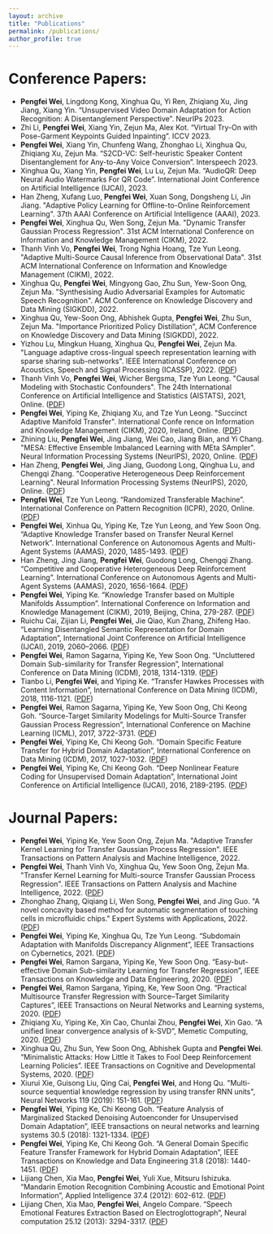 ```yaml
---
layout: archive
title: "Publications"
permalink: /publications/
author_profile: true
---
```

Conference Papers:
======
- **Pengfei Wei**, Lingdong Kong, Xinghua Qu, Yi Ren, Zhiqiang Xu, Jing Jiang, Xiang Yin. “Unsupervised Video Domain Adaptation for Action Recognition: A Disentanglement Perspective”. NeurIPs 2023.
- Zhi Li, **Pengfei Wei**, Xiang Yin, Zejun Ma, Alex Kot. “Virtual Try-On with Pose-Garment Keypoints Guided Inpainting”. ICCV 2023.
- **Pengfei Wei**, Xiang Yin, Chunfeng Wang, Zhonghao Li, Xinghua Qu, Zhiqiang Xu, Zejun Ma. “S2CD-VC: Self-heuristic Speaker Content Disentanglement for Any-to-Any Voice Conversion”. Interspeech 2023.
- Xinghua Qu, Xiang Yin, **Pengfei Wei**, Lu Lu, Zejun Ma.  “AudioQR: Deep Neural Audio Watermarks For QR Code”. International Joint Conference on Artificial Intelligence (IJCAI), 2023.
- Han Zheng, Xufang Luo, **Pengfei Wei**, Xuan Song, Dongsheng Li, Jin Jiang. "Adaptive Policy Learning for Offline-to-Online Reinforcement Learning". 37th AAAI Conference on Artificial Intelligence (AAAI), 2023. 
- **Pengfei Wei**, Xinghua Qu, Wen Song, Zejun Ma. "Dynamic Transfer Gaussian Process Regression". 31st ACM International Conference on Information and Knowledge Management (CIKM), 2022. 
- Thanh Vinh Vo, **Pengfei Wei**, Trong Nghia Hoang, Tze Yun Leong. "Adaptive Multi-Source Causal Inference from Observational Data". 31st ACM International Conference on Information and Knowledge Management (CIKM), 2022. 
- Xinghua Qu, **Pengfei Wei**, Mingyong Gao, Zhu Sun, Yew-Soon Ong, Zejun Ma. "Synthesising Audio Adversarial Examples for Automatic Speech Recognition". ACM Conference on Knowledge Discovery and Data Mining (SIGKDD), 2022. 
- Xinghua Qu, Yew-Soon Ong, Abhishek Gupta, **Pengfei Wei**, Zhu Sun, Zejun Ma. "Importance Prioritized Policy Distillation", ACM Conference on Knowledge Discovery and Data Mining (SIGKDD), 2022. 
- Yizhou Lu, Mingkun Huang, Xinghua Qu, **Pengfei Wei**, Zejun Ma. "Language adaptive cross-lingual speech representation learning with sparse sharing sub-networks". IEEE International Conference on Acoustics, Speech and Signal Processing (ICASSP), 2022. ([PDF](https://arxiv.org/pdf/2203.04583.pdf))
- Thanh Vinh Vo, **Pengfei Wei**, Wicher Bergsma, Tze Yun Leong. "Causal Modeling with Stochastic Confounders". The 24th International Conference on Artificial Intelligence and Statistics (AISTATS), 2021, Online. ([PDF](https://arxiv.org/pdf/2004.11497.pdf))
- **Pengfei Wei**, Yiping Ke, Zhiqiang Xu, and Tze Yun Leong. "Succinct Adaptive Manifold Transfer". International Confe rence on Information and Knowledge Management (CIKM), 2020, Ireland, Online. ([PDF](https://dl.acm.org/doi/pdf/10.1145/3340531.3411921))
- Zhining Liu, **Pengfei Wei**, Jing Jiang, Wei Cao, Jiang Bian, and Yi Chang. "MESA: Effective Ensemble Imbalanced Learning with MEta SAmpler". Neural Information Processing Systems (NeurIPS), 2020, Online. ([PDF](https://arxiv.org/pdf/2010.08830.pdf))
- Han Zheng, **Pengfei Wei**, Jing Jiang, Guodong Long, Qinghua Lu, and Chengqi Zhang. "Cooperative Heterogeneous Deep Reinforcement Learning". Neural Information Processing Systems (NeurIPS), 2020, Online. ([PDF](https://arxiv.org/pdf/2011.00791.pdf))
- **Pengfei Wei**, Tze Yun Leong. “Randomized Transferable Machine”. International Conference on Pattern Recognition (ICPR), 2020, Online. ([PDF](https://arxiv.org/pdf/2011.13629.pdf))
-	**Pengfei Wei**, Xinhua Qu, Yiping Ke, Tze Yun Leong, and Yew Soon Ong. “Adaptive Knowledge Transfer based on Transfer Neural Kernel Network”. International Conference on Autonomous Agents and Multi-Agent Systems (AAMAS), 2020, 1485-1493. ([PDF](https://dl.acm.org/doi/pdf/10.5555/3398761.3398932))
-	Han Zheng, Jing Jiang, **Pengfei Wei**, Guodong Long, Chengqi Zhang. “Competitive and Cooperative Heterogeneous Deep Reinforcement Learning”. International Conference on Autonomous Agents and Multi-Agent Systems (AAMAS), 2020, 1656-1664. ([PDF](https://dl.acm.org/doi/pdf/10.5555/3398761.3398951))
-	**Pengfei Wei**, Yiping Ke. “Knowledge Transfer based on Multiple Manifolds Assumption”. International Conference on Information and Knowledge Management (CIKM), 2019, Beijing, China, 279-287. ([PDF](https://dl.acm.org/doi/pdf/10.1145/3357384.3357953))
-	Ruichu Cai, Zijian Li, **Pengfei Wei**, Jie Qiao, Kun Zhang, Zhifeng Hao. “Learning Disentangled Semantic Representation for Domain Adaptation”, International Joint Conference on Artificial Intelligence (IJCAI), 2019, 2060–2066. ([PDF](https://www.ijcai.org/Proceedings/2019/0285.pdf))
-	**Pengfei Wei**, Ramon Sagarna, Yiping Ke, Yew Soon Ong. “Uncluttered Domain Sub-similarity for Transfer Regression”, International Conference on Data Mining (ICDM), 2018, 1314-1319. ([PDF](https://ieeexplore.ieee.org/document/8594987))
-	Tianbo Li, **Pengfei Wei**, and Yiping Ke. “Transfer Hawkes Processes with Content Information”, International Conference on Data Mining (ICDM), 2018, 1116-1121. ([PDF](https://ieeexplore.ieee.org/document/8594954))
-	**Pengfei Wei**, Ramon Sagarna, Yiping Ke, Yew Soon Ong, Chi Keong Goh. “Source-Target Similarity Modelings for Multi-Source Transfer Gaussian Process Regression”, International Conference on Machine Learning (ICML), 2017, 3722-3731. ([PDF](http://proceedings.mlr.press/v70/wei17a/wei17a.pdf))
-	**Pengfei Wei**, Yiping Ke, Chi Keong Goh. “Domain Specific Feature Transfer for Hybrid Domain Adaptation”, International Conference on Data Mining (ICDM), 2017, 1027-1032. ([PDF](https://ieeexplore.ieee.org/document/8432087))
-	**Pengfei Wei**, Yiping Ke, Chi Keong Goh. “Deep Nonlinear Feature Coding for Unsupervised Domain Adaptation”, International Joint Conference on Artificial Intelligence (IJCAI), 2016, 2189-2195. ([PDF](https://www.ijcai.org/Proceedings/16/Papers/312.pdf))


Journal Papers:
======
- **Pengfei Wei**, Yiping Ke, Yew Soon Ong, Zejun Ma. "Adaptive Transfer Kernel Learning for Transfer Gaussian Process Regression". IEEE Transactions on Pattern Analysis and Machine Intelligence, 2022.
- **Pengfei Wei**, Thanh Vinh Vo, Xinghua Qu, Yew Soon Ong, Zejun Ma. "Transfer Kernel Learning for Multi-source Transfer Gaussian Process Regression". IEEE Transactions on Pattern Analysis and Machine Intelligence, 2022. ([PDF](https://ieeexplore.ieee.org/document/9802749))
- Zhonghao Zhang, Qiqiang Li, Wen Song, **Pengfei Wei**, and Jing Guo. "A novel concavity based method for automatic segmentation of touching cells in microfluidic chips." Expert Systems with Applications, 2022. ([PDF](https://www.sciencedirect.com/science/article/abs/pii/S0957417422007692))
-	**Pengfei Wei**, Yiping Ke, Xinghua Qu, Tze Yun Leong. “Subdomain Adaptation with Manifolds Discrepancy Alignment”, IEEE Transactions on Cybernetics, 2021. ([PDF](https://arxiv.org/pdf/2005.03229.pdf))
-	**Pengfei Wei**, Ramon Sargana, Yiping Ke, Yew Soon Ong. “Easy-but-effective Domain Sub-similarity Learning for Transfer Regression”, IEEE Transactions on Knowledge and Data Engineering, 2020. ([PDF](https://www.computer.org/csdl/journal/tk/5555/01/09266749/1oZxqu9nYcg))
-	**Pengfei Wei**, Ramon Sargana, Yiping, Ke, Yew Soon Ong. “Practical Multisource Transfer Regression with Source–Target Similarity Captures”, IEEE Transactions on Neural Networks and Learning systems, 2020. ([PDF](https://ieeexplore.ieee.org/document/9165968))
-	Zhiqiang Xu, Yiping Ke, Xin Cao, Chunlai Zhou, **Pengfei Wei**, Xin Gao. “A unified linear convergence analysis of k-SVD”, Memetic Computing, 2020. ([PDF](https://link.springer.com/article/10.1007%2Fs12293-020-00315-4))
-	Xinghua Qu, Zhu Sun, Yew Soon Ong, Abhishek Gupta and **Pengfei Wei**. “Minimalistic Attacks: How Little it Takes to Fool Deep Reinforcement Learning Policies”. IEEE Transactions on Cognitive and Developmental Systems, 2020. ([PDF](https://arxiv.org/pdf/1911.03849.pdf))
-	Xiurui Xie, Guisong Liu, Qing Cai, **Pengfei Wei**, and Hong Qu. "Multi-source sequential knowledge regression by using transfer RNN units", Neural Networks 119 (2019): 151-161. ([PDF](https://www.sciencedirect.com/science/article/abs/pii/S0893608019302217))
-	**Pengfei Wei**, Yiping Ke, Chi Keong Goh. “Feature Analysis of Marginalized Stacked Denoising Autoenconder for Unsupervised Domain Adaptation”, IEEE transactions on neural networks and learning systems 30.5 (2018): 1321-1334. ([PDF](https://ieeexplore.ieee.org/abstract/document/8475034))
-	**Pengfei Wei**, Yiping Ke, Chi Keong Goh. “A General Domain Specific Feature Transfer Framework for Hybrid Domain Adaptation”, IEEE Transactions on Knowledge and Data Engineering 31.8 (2018): 1440-1451. ([PDF](https://ieeexplore.ieee.org/document/8432087))
-	Lijiang Chen, Xia Mao, **Pengfei Wei**, Yuli Xue, Mitsuru Ishizuka. “Mandarin Emotion Recognition Combining Acoustic and Emotional Point Information”, Applied Intelligence 37.4 (2012): 602-612. ([PDF](https://link.springer.com/article/10.1007/s10489-012-0352-1))
-	Lijiang Chen, Xia Mao, **Pengfei Wei**, Angelo Compare. “Speech Emotional Features Extraction Based on Electroglottograph”, Neural computation 25.12 (2013): 3294-3317. ([PDF](https://www.mitpressjournals.org/doi/abs/10.1162/NECO_a_00523))
